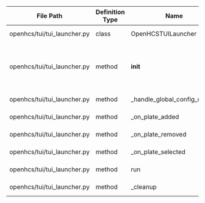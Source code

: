 | File Path | Definition Type | Name | Parent Class | Parameters | Return Type | Lines |
| --- | --- | --- | --- | --- | --- | --- |
| openhcs/tui/tui_launcher.py | class | OpenHCSTUILauncher |  |  |  | 27-311 |
| openhcs/tui/tui_launcher.py | method | __init__ | OpenHCSTUILauncher | core_global_config: GlobalPipelineConfig, common_output_directory: Optional[str], tui_config_path: Optional[str] | None | 32-96 |
| openhcs/tui/tui_launcher.py | method | _handle_global_config_update | OpenHCSTUILauncher | new_config: GlobalPipelineConfig | None | 98-145 |
| openhcs/tui/tui_launcher.py | method | _on_plate_added | OpenHCSTUILauncher | plate_info: Dict[str, Any] | None | 147-189 |
| openhcs/tui/tui_launcher.py | method | _on_plate_removed | OpenHCSTUILauncher | plate_info: Dict[str, Any] | None | 191-211 |
| openhcs/tui/tui_launcher.py | method | _on_plate_selected | OpenHCSTUILauncher | plate_info: Dict[str, Any] | None | 213-226 |
| openhcs/tui/tui_launcher.py | method | run | OpenHCSTUILauncher |  | None | 231-260 |
| openhcs/tui/tui_launcher.py | method | _cleanup | OpenHCSTUILauncher |  | None | 262-311 |
